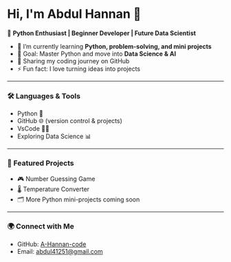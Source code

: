 # Hi, I'm Abdul Hannan 👋

🚀 **Python Enthusiast | Beginner Developer | Future Data Scientist**  

- 🌱 I’m currently learning **Python, problem-solving, and mini projects**  
- 🎯 Goal: Master Python and move into **Data Science & AI**  
- 📂 Sharing my coding journey on GitHub  
- ⚡ Fun fact: I love turning ideas into projects  

---

### 🛠️ Languages & Tools
- Python 🐍
- GitHub 🌐 (version control & projects)
- VsCode 👩‍💻
- Exploring Data Science 📊

---

### 📌 Featured Projects
- 🎮 Number Guessing Game  
- 🌡️ Temperature Converter  
- 🗂️ More Python mini-projects coming soon  

---

### 🌍 Connect with Me
- GitHub: [A-Hannan-code](https://github.com/A-Hannan-code)
- Email:  abdul41251@gmail.com

